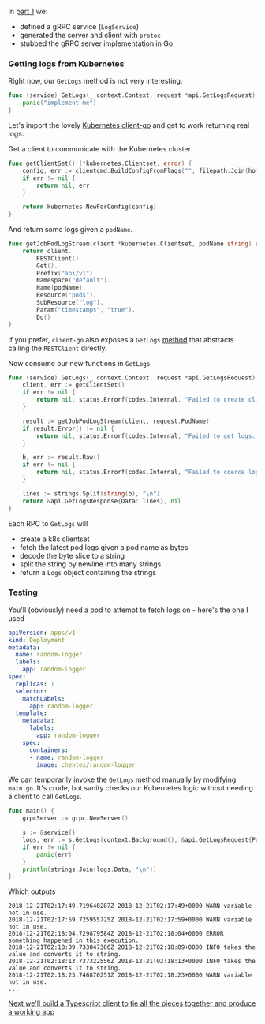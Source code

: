 In [part 1](/tutorials/grpc-with-typescript-and-go-part-1) we:

* defined a gRPC service (`LogService`)
* generated the server and client with `protoc`
* stubbed the gRPC server implementation in Go

### Getting logs from Kubernetes

Right now, our `GetLogs` method is not very interesting.

```go
func (service) GetLogs(_ context.Context, request *api.GetLogsRequest) (*api.GetLogsResponse, error) {
    panic("implement me")
}
```

Let's import the lovely [Kubernetes client-go](https://github.com/kubernetes/client-go) and get to work returning real logs.

Get a client to communicate with the Kubernetes cluster
```go
func getClientSet() (*kubernetes.Clientset, error) {
    config, err := clientcmd.BuildConfigFromFlags("", filepath.Join(homedir.HomeDir(), ".kube", "config"))
    if err != nil {
        return nil, err
    }

    return kubernetes.NewForConfig(config)
}
```

And return some logs given a `podName`.
```go
func getJobPodLogStream(client *kubernetes.Clientset, podName string) rest.Result {
    return client.
        RESTClient().
        Get().
        Prefix("api/v1").
        Namespace("default").
        Name(podName).
        Resource("pods").
        SubResource("log").
        Param("timestamps", "true").
        Do()
}
```
If you prefer, `client-go` also exposes a `GetLogs` [method](https://github.com/kubernetes/client-go/blob/03bfb9bdcfe5482795b999f39ca3ed9ad42ce5bb/kubernetes/typed/core/v1/pod_expansion.go#L44) that abstracts calling the `RESTClient` directly.

Now consume our new functions in `GetLogs`
```go
func (service) GetLogs(_ context.Context, request *api.GetLogsRequest) (*api.GetLogsResponse, error) {
    client, err := getClientSet()
    if err != nil {
        return nil, status.Errorf(codes.Internal, "Failed to create clientset: %s", err)
    }

    result := getJobPodLogStream(client, request.PodName)
    if result.Error() != nil {
        return nil, status.Errorf(codes.Internal, "Failed to get logs: %s", result.Error())
    }

    b, err := result.Raw()
    if err != nil {
        return nil, status.Errorf(codes.Internal, "Failed to coerce logs to bytes: %s", err)
    }

    lines := strings.Split(string(b), "\n")
    return &api.GetLogsResponse{Data: lines}, nil
}
```
Each RPC to `GetLogs` will
* create a k8s clientset
* fetch the latest pod logs given a pod name as bytes
* decode the byte slice to a string
* split the string by newline into many strings
* return a `Logs` object containing the strings

### Testing

You'll (obviously) need a pod to attempt to fetch logs on - here's the one I used
```yaml
apiVersion: apps/v1
kind: Deployment
metadata:
  name: random-logger
  labels:
    app: random-logger
spec:
  replicas: 1
  selector:
    matchLabels:
      app: random-logger
  template:
    metadata:
      labels:
        app: random-logger
    spec:
      containers:
      - name: random-logger
        image: chentex/random-logger
```


We can temporarily invoke the `GetLogs` method manually by  modifying `main.go`.
It's crude, but sanity checks our Kubernetes logic without needing a client to call `GetLogs`.
```go
func main() {
    grpcServer := grpc.NewServer()

    s := &service{}
    logs, err := s.GetLogs(context.Background(), &api.GetLogsRequest{PodName: "random-logger-7f68f7949-88zrw"})
    if err != nil {
        panic(err)
    }
    println(strings.Join(logs.Data, "\n"))
}
```

Which outputs

```text
2018-12-21T02:17:49.719640287Z 2018-12-21T02:17:49+0000 WARN variable not in use.
2018-12-21T02:17:59.725955725Z 2018-12-21T02:17:59+0000 WARN variable not in use.
2018-12-21T02:18:04.729879584Z 2018-12-21T02:18:04+0000 ERROR something happened in this execution.
2018-12-21T02:18:09.733047306Z 2018-12-21T02:18:09+0000 INFO takes the value and converts it to string.
2018-12-21T02:18:13.737322556Z 2018-12-21T02:18:13+0000 INFO takes the value and converts it to string.
2018-12-21T02:18:23.746870251Z 2018-12-21T02:18:23+0000 WARN variable not in use.
...
```

[Next we'll build a Typescript client to tie all the pieces together and produce a working app](/tutorials/grpc-with-typescript-and-go-part-3)
